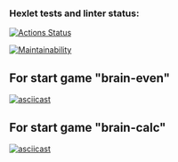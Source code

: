 ### Hexlet tests and linter status:
[![Actions Status](https://github.com/dolgashov/frontend-project-44/actions/workflows/hexlet-check.yml/badge.svg)](https://github.com/dolgashov/frontend-project-44/actions)

[![Maintainability](https://api.codeclimate.com/v1/badges/2a8437cb1d127976ae0c/maintainability)](https://codeclimate.com/github/dolgashov/frontend-project-44/maintainability)

## For start game "brain-even"
[![asciicast](https://asciinema.org/a/645073.svg)](https://asciinema.org/a/645073)

## For start game "brain-calc"
[![asciicast](https://asciinema.org/a/w9N3D5npQKuNzpG1IYou2l3md.svg)](https://asciinema.org/a/w9N3D5npQKuNzpG1IYou2l3md)